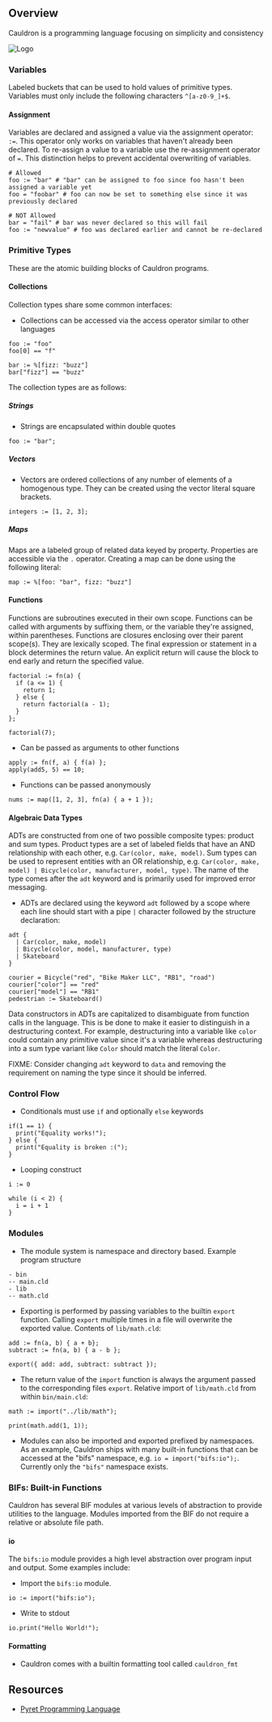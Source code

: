 ## Overview
Cauldron is a programming language focusing on simplicity and consistency

![Logo](https://raw.githubusercontent.com/cauldron-lang/cauldron/1c99a4ee3e606632d11bc084b1dea7d8656443bf/cauldron_logo.png)

### Variables
Labeled buckets that can be used to hold values of primitive types. Variables must only include the following characters `^[a-z0-9_]+$`.

#### Assignment
Variables are declared and assigned a value via the assignment operator: `:=`. This operator only works on variables that haven't already been declared. To re-assign a value to a variable use the re-assignment operator of `=`. This distinction helps to prevent accidental overwriting of variables.
```
# Allowed
foo := "bar" # "bar" can be assigned to foo since foo hasn't been assigned a variable yet
foo = "foobar" # foo can now be set to something else since it was previously declared 

# NOT Allowed
bar = "fail" # bar was never declared so this will fail
foo := "newvalue" # foo was declared earlier and cannot be re-declared
```

### Primitive Types
These are the atomic building blocks of Cauldron programs.

#### Collections
Collection types share some common interfaces:
- Collections can be accessed via the access operator similar to other languages
```
foo := "foo"
foo[0] == "f"

bar := %[fizz: "buzz"]
bar["fizz"] == "buzz"
```

The collection types are as follows:

##### Strings
- Strings are encapsulated within double quotes
```
foo := "bar";
```

##### Vectors
- Vectors are ordered collections of any number of elements of a homogenous type. They can be created using the vector literal square brackets.
```
integers := [1, 2, 3];
```

##### Maps
Maps are a labeled group of related data keyed by property. Properties are accessible via the `.` operator. Creating a map can be done using the following literal:
```
map := %[foo: "bar", fizz: "buzz"]
```

#### Functions
Functions are subroutines executed in their own scope. Functions can be called with arguments by suffixing them, or the variable they're assigned, within parentheses. Functions are closures enclosing over their parent scope(s). They are lexically scoped. The final expression or statement in a block determines the return value. An explicit return will cause the block to end early and return the specified value.

```
factorial := fn(a) {
  if (a <= 1) {
    return 1;
  } else {
    return factorial(a - 1);
  }
};

factorial(7);
```
- Can be passed as arguments to other functions
```
apply := fn(f, a) { f(a) };
apply(add5, 5) == 10;
```
- Functions can be passed anonymously
```
nums := map([1, 2, 3], fn(a) { a + 1 });
```

#### Algebraic Data Types
ADTs are constructed from one of two possible composite types: product and sum types. Product types are a set of labeled fields that have an AND relationship with each other, e.g. `Car(color, make, model)`. Sum types can be used to represent entities with an OR relationship, e.g. `Car(color, make, model) | Bicycle(color, manufacturer, model, type)`. The name of the type comes after the `adt` keyword and is primarily used for improved error messaging.

- ADTs are declared using the keyword `adt` followed by a scope where each line should start with a pipe `|` character followed by the structure declaration:
```
adt {
  | Car(color, make, model)
  | Bicycle(color, model, manufacturer, type)
  | Skateboard
}

courier = Bicycle("red", "Bike Maker LLC", "RB1", "road")
courier["color"] == "red"
courier["model"] == "RB1"
pedestrian := Skateboard()
```

Data constructors in ADTs are capitalized to disambiguate from function calls in the language. This is be done to make it easier to distinguish in a destructuring context. For example, destructuring into a variable like `color` could contain any primitive value since it's a variable whereas destructuring into a sum type variant like `Color` should match the literal `Color`.

FIXME: Consider changing `adt` keyword to `data` and removing the requirement on naming the type since it should be inferred.

### Control Flow
- Conditionals must use `if` and optionally `else` keywords
```
if(1 == 1) {
  print("Equality works!");
} else {
  print("Equality is broken :(");
}
```
- Looping construct
```
i := 0

while (i < 2) {
  i = i + 1
}
```

### Modules
- The module system is namespace and directory based. Example program structure
```
- bin
-- main.cld
- lib
-- math.cld
```
- Exporting is performed by passing variables to the builtin `export` function. Calling `export` multiple times in a file will overwrite the exported value. Contents of `lib/math.cld`:
```
add := fn(a, b) { a + b};
subtract := fn(a, b) { a - b };

export({ add: add, subtract: subtract });
```
- The return value of the `import` function is always the argument passed to the corresponding files `export`. Relative import of `lib/math.cld` from within `bin/main.cld`:
```
math := import("../lib/math");

print(math.add(1, 1));
```
- Modules can also be imported and exported prefixed by namespaces. As an example, Cauldron ships with many built-in functions that can be accessed at the "bifs" namespace, e.g. `io = import("bifs:io");`. Currently only the `"bifs"` namespace exists.

### BIFs: Built-in Functions
Cauldron has several BIF modules at various levels of abstraction to provide utilities to the language. Modules imported from the BIF do not require a relative or absolute file path.

#### io
The `bifs:io` module provides a high level abstraction over program input and output. Some examples include:
- Import the `bifs:io` module. 
```
io := import("bifs:io");
```
- Write to stdout
```
io.print("Hello World!");
```

#### Formatting
- Cauldron comes with a builtin formatting tool called `cauldron_fmt`

## Resources
- [Pyret Programming Language](https://www.pyret.org/)